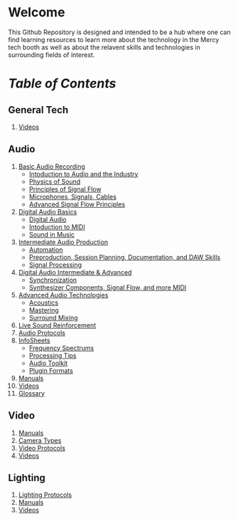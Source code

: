 # **Welcome**
This Github Repository is designed and intended to be a hub where one can find learning resources to learn more about the technology in the Mercy tech booth as well as about the relavent skills and technologies in surrounding fields of interest.

# *Table of Contents*
## General Tech
1. [Videos](/General%20Tech/Videos/)

## Audio
1. [Basic Audio Recording](/Sound/Basic%20Audio%20Recording/)
     - [Intoduction to Audio and the Industry](/Sound/Basic%20Audio%20Recording/Intro%20to%20Audio%20and%20the%20Industry.md)
     - [Physics of Sound](/Sound/Basic%20Audio%20Recording/Physics%20of%20Sound.md)
     - [Principles of Signal Flow](/Sound/Basic%20Audio%20Recording/Principles%20of%20Signal%20Flow.md)
     - [Microphones, Signals, Cables](/Sound/Basic%20Audio%20Recording/Microphones%2C%20Signals%2C%20Cabling.md)
     - [Advanced Signal Flow Principles](/Sound/Basic%20Audio%20Recording/Advanced%20Signal%20Flow%20Principles.md)
1. [Digital Audio Basics](/Sound/Digital%20Audio%20Basic/)
     - [Digital Audio](/Sound/Digital%20Audio%20Basic/Digital%20Audio.md)
     - [Intoduction to MIDI](/Sound/Digital%20Audio%20Basic/Intro%20to%20MIDI.md)
     - [Sound in Music](/Sound/Digital%20Audio%20Basic/Sound%20In%20Music.md)
1. [Intermediate Audio Production](/Sound/Intermediate%20Audio%20Production/)
     - [Automation](/Sound/Intermediate%20Audio%20Production/Automation.md)
     - [Preproduction, Session Planning, Documentation, and DAW Skills](/Sound/Intermediate%20Audio%20Production/Preproduction%2C%20Session%20Planning%2C%20Documentation%20and%20Pro%20Tools%20Skills.md)
     - [Signal Processing](/Sound/Intermediate%20Audio%20Production/Signal%20Processing.md)
1. [Digital Audio Intermediate & Advanced](/Sound/Digital%20Audio%20Intermediate%20%26%20Advanced/)
     - [Synchronization](/Sound/Digital%20Audio%20Intermediate%20%26%20Advanced/Synchronization.md)
     - [Synthesizer Components, Signal Flow, and more MIDI](/Sound/Digital%20Audio%20Intermediate%20%26%20Advanced/Synthesizer%20Components%2C%20Signal%20Flow%20and%20More%20MIDI.md)
1. [Advanced Audio Technologies](/Sound/Advanced%20Audio%20Technologies/)
     - [Acoustics](/Sound/Advanced%20Audio%20Technologies/Acoustics%20-%20intro.md)
     - [Mastering](/Sound/Advanced%20Audio%20Technologies/Mastering.md)
     - [Surround Mixing](/Sound/Advanced%20Audio%20Technologies/Surround%20Mixing.md)
1. [Live Sound Reinforcement](/Sound/Live%20Sound%20Reinforcement/Live%20Sound%20Reinforcement.md)
1. [Audio Protocols](/Sound/Audio%20Protocols/)
1. [InfoSheets](/Sound/InfoSheets/)
     - [Frequency Spectrums](/Sound/InfoSheets/Frequency%20Spectrums/)
     - [Processing Tips](/Sound/InfoSheets/Processing%20Tips/)
     - [Audio Toolkit](/Sound/InfoSheets/Link%20to%20an%20Audio%20Toolkit.md)
     - [Plugin Formats](/Sound/InfoSheets/Plugin%20Formats.md)
1. [Manuals](/Sound/Manuals%20(PDFs)/)
     <!---     - [Mercy Equipment]()
     - [Other Common Hardware]() --->
1. [Videos](/Sound/Videos/)
1. [Glossary](/Sound/Glossary.md)

## Video
1. [Manuals](/Video/Manuals/)
1. [Camera Types](/Video/Cameras/)
1. [Video Protocols](/Video/Video%20Protocols/)
1. [Videos](/Video/Videos/)

## Lighting
1. [Lighting Protocols](/Lighting/Lighting%20Protocols/)
1. [Manuals](/Lighting/Manuals/)
1. [Videos](/Lighting/Videos/)
